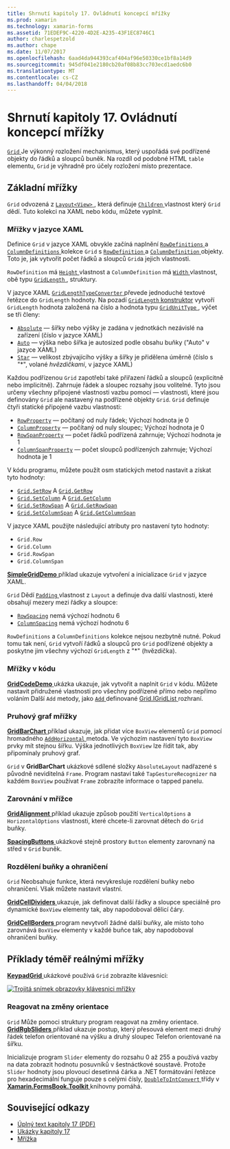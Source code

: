```yaml
---
title: Shrnutí kapitoly 17. Ovládnutí koncepcí mřížky
ms.prod: xamarin
ms.technology: xamarin-forms
ms.assetid: 71EDEF9C-4220-4D2E-A235-43F1EC8746C1
author: charlespetzold
ms.author: chape
ms.date: 11/07/2017
ms.openlocfilehash: 6aad4da944393caf404af96e50330ce1bf8a14d9
ms.sourcegitcommit: 945df041e2180cb20af08b83cc703ecd1aedc6b0
ms.translationtype: MT
ms.contentlocale: cs-CZ
ms.lasthandoff: 04/04/2018
---
```

# <a name="summary-of-chapter-17-mastering-the-grid"></a>Shrnutí kapitoly 17. Ovládnutí koncepcí mřížky

[ `Grid` ](https://developer.xamarin.com/api/type/Xamarin.Forms.Grid/) Je výkonný rozložení mechanismus, který uspořádá své podřízené objekty do řádků a sloupců buněk. Na rozdíl od podobné HTML `table` elementu, `Grid` je výhradně pro účely rozložení místo prezentace.

## <a name="the-basic-grid"></a>Základní mřížky

`Grid` odvozená z [ `Layout<View>` ](https://developer.xamarin.com/api/type/Xamarin.Forms.Layout%3CT%3E/), která definuje [ `Children` ](https://developer.xamarin.com/api/property/Xamarin.Forms.Layout%3CT%3E.Children/) vlastnost který `Grid` dědí. Tuto kolekci na XAML nebo kódu, můžete vyplnit.

### <a name="the-grid-in-xaml"></a>Mřížky v jazyce XAML

Definice `Grid` v jazyce XAML obvykle začíná naplnění [ `RowDefinitions` ](https://developer.xamarin.com/api/property/Xamarin.Forms.Grid.RowDefinitions/) a [ `ColumnDefinitions` ](https://developer.xamarin.com/api/property/Xamarin.Forms.Grid.ColumnDefinitions/) kolekce `Grid` s [ `RowDefinition` ](https://developer.xamarin.com/api/type/Xamarin.Forms.RowDefinition/) a [ `ColumnDefinition` ](https://developer.xamarin.com/api/type/Xamarin.Forms.ColumnDefinition/) objekty. Toto je, jak vytvořit počet řádků a sloupců `Grid`a jejich vlastnosti.

`RowDefinition` má [ `Height` ](https://developer.xamarin.com/api/property/Xamarin.Forms.RowDefinition.Height/) vlastnost a `ColumnDefinition` má [ `Width` ](https://developer.xamarin.com/api/property/Xamarin.Forms.ColumnDefinition.Width/) vlastnost, obě typu [ `GridLength` ](https://developer.xamarin.com/api/type/Xamarin.Forms.GridLength/), struktury.

V jazyce XAML [ `GridLengthTypeConverter` ](https://developer.xamarin.com/api/type/Xamarin.Forms.GridLengthTypeConverter/) převede jednoduché textové řetězce do `GridLength` hodnoty. Na pozadí [ `GridLength` konstruktor](https://developer.xamarin.com/api/constructor/Xamarin.Forms.GridLength.GridLength/p/System.Double/Xamarin.Forms.GridUnitType/) vytvoří `GridLength` hodnota založená na číslo a hodnota typu [ `GridUnitType` ](https://developer.xamarin.com/api/type/Xamarin.Forms.GridUnitType/), výčet se tři členy:

- [`Absolute`](https://developer.xamarin.com/api/field/Xamarin.Forms.GridUnitType.Absolute/) &mdash; šířky nebo výšky je zadána v jednotkách nezávislé na zařízení (číslo v jazyce XAML)
- [`Auto`](https://developer.xamarin.com/api/field/Xamarin.Forms.GridUnitType.Auto/) &mdash; výška nebo šířka je autosized podle obsahu buňky ("Auto" v jazyce XAML)
- [`Star`](https://developer.xamarin.com/api/field/Xamarin.Forms.GridUnitType.Star/) &mdash; velikost zbývajícího výšky a šířky je přidělena úměrně (číslo s "\*", volané *hvězdičkami*, v jazyce XAML)

Každou podřízenou `Grid` zapotřebí také přiřazení řádků a sloupců (explicitně nebo implicitně). Zahrnuje řádek a sloupec rozsahy jsou volitelné. Tyto jsou určeny všechny připojené vlastnosti vazbu pomocí &mdash; vlastnosti, které jsou definovány `Grid` ale nastavený na podřízené objekty `Grid`. `Grid` definuje čtyři statické připojené vazbu vlastnosti:

- [`RowProperty`](https://developer.xamarin.com/api/field/Xamarin.Forms.Grid.RowProperty/) &mdash; počítaný od nuly řádek; Výchozí hodnota je 0
- [`ColumnProperty`](https://developer.xamarin.com/api/field/Xamarin.Forms.Grid.ColumnProperty/) &mdash; počítaný od nuly sloupec; Výchozí hodnota je 0
- [`RowSpanProperty`](https://developer.xamarin.com/api/field/Xamarin.Forms.Grid.RowSpanProperty/) &mdash; počet řádků podřízená zahrnuje; Výchozí hodnota je 1
- [`ColumnSpanProperty`](https://developer.xamarin.com/api/field/Xamarin.Forms.Grid.ColumnSpanProperty/) &mdash; počet sloupců podřízených zahrnuje; Výchozí hodnota je 1

V kódu programu, můžete použít osm statických metod nastavit a získat tyto hodnoty:

- [`Grid.SetRow`](https://developer.xamarin.com/api/member/Xamarin.Forms.Grid.SetRow/p/Xamarin.Forms.BindableObject/System.Int32/) A [`Grid.GetRow`](https://developer.xamarin.com/api/member/Xamarin.Forms.Grid.GetRow/p/Xamarin.Forms.BindableObject/)
- [`Grid.SetColumn`](https://developer.xamarin.com/api/member/Xamarin.Forms.Grid.SetColumn/p/Xamarin.Forms.BindableObject/System.Int32/) A [`Grid.GetColumn`](https://developer.xamarin.com/api/member/Xamarin.Forms.Grid.GetColumn/p/Xamarin.Forms.BindableObject/)
- [`Grid.SetRowSpan`](https://developer.xamarin.com/api/member/Xamarin.Forms.Grid.SetRowSpan/p/Xamarin.Forms.BindableObject/System.Int32/) A [`Grid.GetRowSpan`](https://developer.xamarin.com/api/member/Xamarin.Forms.Grid.GetRowSpan/p/Xamarin.Forms.BindableObject/)
- [`Grid.SetColumnSpan`](https://developer.xamarin.com/api/member/Xamarin.Forms.Grid.SetColumnSpan/p/Xamarin.Forms.BindableObject/System.Int32/) A [`Grid.GetColumnSpan`](https://developer.xamarin.com/api/member/Xamarin.Forms.Grid.GetColumnSpan/p/Xamarin.Forms.BindableObject/)

V jazyce XAML použijte následující atributy pro nastavení tyto hodnoty:

- `Grid.Row`
- `Grid.Column`
- `Grid.RowSpan`
- `Grid.ColumnSpan`

[ **SimpleGridDemo** ](https://github.com/xamarin/xamarin-forms-book-samples/tree/master/Chapter17/SimpleGridDemo) příklad ukazuje vytvoření a inicializace `Grid` v jazyce XAML.

`Grid` Dědí [ `Padding` ](https://developer.xamarin.com/api/property/Xamarin.Forms.Layout.Padding/) vlastnost z `Layout` a definuje dva další vlastnosti, které obsahují mezery mezi řádky a sloupce:

- [`RowSpacing`](https://developer.xamarin.com/api/property/Xamarin.Forms.Grid.RowSpacing/) nemá výchozí hodnotu 6
- [`ColumnSpacing`](https://developer.xamarin.com/api/property/Xamarin.Forms.Grid.ColumnSpacing/) nemá výchozí hodnotu 6

`RowDefinitions` a `ColumnDefinitions` kolekce nejsou nezbytně nutné. Pokud tomu tak není, `Grid` vytvoří řádků a sloupců pro `Grid` podřízené objekty a poskytne jim všechny výchozí `GridLength` z "\*" (hvězdička).

### <a name="the-grid-in-code"></a>Mřížky v kódu

[ **GridCodeDemo** ](https://github.com/xamarin/xamarin-forms-book-samples/tree/master/Chapter17/GridCodeDemo) ukázka ukazuje, jak vytvořit a naplnit `Grid` v kódu. Můžete nastavit přidružené vlastnosti pro všechny podřízené přímo nebo nepřímo voláním Další `Add` metody, jako [ `Add` ](https://developer.xamarin.com/api/member/Xamarin.Forms.Grid+IGridList%3CT%3E.Add/p/Xamarin.Forms.View/System.Int32/System.Int32/System.Int32/System.Int32/) definované [Grid.IGridList<T> ](https://developer.xamarin.com/api/type/Xamarin.Forms.Grid+IGridList%3CT%3E/) rozhraní.

### <a name="the-grid-bar-chart"></a>Pruhový graf mřížky

[ **GridBarChart** ](https://github.com/xamarin/xamarin-forms-book-samples/tree/master/Chapter17/GridBarChart) příklad ukazuje, jak přidat více `BoxView` elementů `Grid` pomocí hromadného [ `AddHorizontal` ](https://developer.xamarin.com/api/member/Xamarin.Forms.Grid+IGridList%3CT%3E.AddHorizontal/p/System.Collections.Generic.IEnumerable%7BXamarin.Forms.View%7D/) metoda. Ve výchozím nastavení tyto `BoxView` prvky mít stejnou šířku. Výška jednotlivých `BoxView` lze řídit tak, aby připomínaly pruhový graf.

`Grid` v **GridBarChart** ukázkové sdílené složky `AbsoluteLayout` nadřazené s původně neviditelná `Frame`. Program nastaví také `TapGestureRecognizer` na každém `BoxView` používat `Frame` zobrazíte informace o tapped panelu.

### <a name="alignment-in-the-grid"></a>Zarovnání v mřížce

[ **GridAlignment** ](https://github.com/xamarin/xamarin-forms-book-samples/tree/master/Chapter17/GridAlignment) příklad ukazuje způsob použití `VerticalOptions` a `HorizontalOptions` vlastnosti, které chcete-li zarovnat dětech do `Grid` buňky.

[ **SpacingButtons** ](https://github.com/xamarin/xamarin-forms-book-samples/tree/master/Chapter17/SpacingButtons) ukázkové stejně prostory `Button` elementy zarovnaný na střed v `Grid` buněk.

### <a name="cell-dividers-and-borders"></a>Rozdělení buňky a ohraničení

`Grid` Neobsahuje funkce, která nevykresluje rozdělení buňky nebo ohraničení. Však můžete nastavit vlastní.

[ **GridCellDividers** ](https://github.com/xamarin/xamarin-forms-book-samples/tree/master/Chapter17/GridCellDividers) ukazuje, jak definovat další řádky a sloupce speciálně pro dynamické `BoxView` elementy tak, aby napodoboval dělicí čáry.

[ **GridCellBorders** ](https://github.com/xamarin/xamarin-forms-book-samples/tree/master/Chapter17/GridCellBorders) program nevytvoří žádné další buňky, ale místo toho zarovnává `BoxView` elementy v každé buňce tak, aby napodoboval ohraničení buňky.

## <a name="almost-real-life-grid-examples"></a>Příklady téměř reálnými mřížky

[ **KeypadGrid** ](https://github.com/xamarin/xamarin-forms-book-samples/tree/master/Chapter17/KeypadGrid) ukázkové používá `Grid` zobrazíte klávesnici:

[![Trojitá snímek obrazovky klávesnici mřížky](images/ch17fg12-small.png "klávesnici mřížky")](images/ch17fg12-large.png#lightbox "klávesnici mřížky")

### <a name="responding-to-orientation-changes"></a>Reagovat na změny orientace

`Grid` Může pomoci struktury program reagovat na změny orientace. [ **GridRgbSliders** ](https://github.com/xamarin/xamarin-forms-book-samples/tree/master/Chapter17/GridRgbSliders) příklad ukazuje postup, který přesouvá element mezi druhý řádek telefon orientované na výšku a druhý sloupec Telefon orientované na šířku.

Inicializuje program `Slider` elementy do rozsahu 0 až 255 a používá vazby na data zobrazit hodnotu posuvníků v šestnáctkové soustavě. Protože `Slider` hodnoty jsou plovoucí desetinná čárka a .NET formátování řetězce pro hexadecimální funguje pouze s celými čísly, [ `DoubleToIntConvert` ](https://github.com/xamarin/xamarin-forms-book-samples/blob/master/Libraries/Xamarin.FormsBook.Toolkit/Xamarin.FormsBook.Toolkit/DoubleToIntConverter.cs) třídy v [ **Xamarin.FormsBook.Toolkit** ](https://github.com/xamarin/xamarin-forms-book-samples/tree/master/Libraries/Xamarin.FormsBook.Toolkit) knihovny pomáhá.



## <a name="related-links"></a>Související odkazy

- [Úplný text kapitoly 17 (PDF)](https://download.xamarin.com/developer/xamarin-forms-book/XamarinFormsBook-Ch17-Apr2016.pdf)
- [Ukázky kapitoly 17](https://github.com/xamarin/xamarin-forms-book-samples/tree/master/Chapter17)
- [Mřížka](~/xamarin-forms/user-interface/layouts/grid.md)
